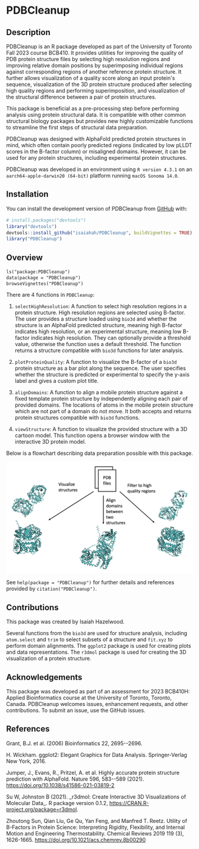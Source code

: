 # PDBCleanup

## Description

PDBCleanup is an R package developed as part of the University of Toronto Fall 2023 course BCB410. It provides utilities for improving the quality of PDB protein structure files by selecting high resolution regions and improving relative domain positions by superimposing individual regions against corresponding regions of another reference protein structure. It further allows visualization of a quality score along an input protein's sequence, visualization of the 3D protein structure produced after selecting high quality regions and performing superimposition, and visualization of the structural difference between a pair of protein structures.

This package is beneficial as a pre-processing step before performing analysis using protein structural data. It is compatible with other common structural biology packages but provides new highly customizable functions to streamline the first steps of structural data preparation.

PDBCleanup was designed with AlphaFold predicted protein structures in mind, which often contain poorly predicted regions (indicated by low pLLDT scores in the B-factor column) or misaligned domains. However, it can be used for any protein structures, including experimental protein structures.

PDBCleanup was developed in an environment using `R version 4.3.1` on an `aarch64-apple-darwin20 (64-bit)` platform running `macOS Sonoma 14.0`.

## Installation

You can install the development version of PDBCleanup from [GitHub](https://github.com/) with:

``` r
# install.packages("devtools")
library("devtools")
devtools::install_github("isaiahah/PDBCleanup", buildVignettes = TRUE)
library("PDBCleanup")
```

## Overview

```         
ls("package:PDBCleanup")
data(package = "PDBCleanup") 
browseVignettes("PDBCleanup")
```

There are 4 functions in `PDBCleanup`:

1.  `selectHighResolution`: A function to select high resolution regions in a protein structure. High resolution regions are selected using B-factor. The user provides a structure loaded using `bio3d` and whether the structure is an AlphaFold predicted structure, meaning high B-factor indicates high resolution, or an experimental structure, meaning low B-factor indicates high resolution. They can optionally provide a threshold value, otherwise the function uses a default threshold. The function returns a structure compatible with `bio3d` functions for later analysis.

2.  `plotProteinQuality`: A function to visualize the B-factor of a `bio3d` protein structure as a bar plot along the sequence. The user specifies whether the structure is predicted or experimental to specify the y-axis label and gives a custom plot title.

3.  `alignDomains`: A function to align a mobile protein structure against a fixed template protein structure by independently aligning each pair of provided domains. The locations of atoms in the mobile protein structure which are not part of a domain do not move. It both accepts and returns protein structures compatible with `bio3d` functions.

4.  `viewStructure`: A function to visualize the provided structure with a 3D cartoon model. This function opens a browser window with the interactive 3D protein model.

Below is a flowchart describing data preparation possible with this package.

![](./inst/extdata/USAGES.png)

See `help(package = "PDBCleanup")` for further details and references provided by `citation("PDBCleanup")`.

## Contributions

This package was created by Isaiah Hazelwood.

Several functions from the `bio3d` are used for structure analysis, including `atom.select` and `trim` to select subsets of a structure and `fit.xyz` to perform domain alignments. The `ggplot2` package is used for creating plots and data representations. The `r3dmol` package is used for creating the 3D visualization of a protein structure.

## Acknowledgements

This package was developed as part of an assessment for 2023 BCB410H: Applied Bioinformatics course at the University of Toronto, Toronto, Canada. PDBCleanup welcomes issues, enhancement requests, and other contributions. To submit an issue, use the GitHub issues.

## References

Grant, B.J. et al. (2006) Bioinformatics 22, 2695--2696.

H. Wickham. ggplot2: Elegant Graphics for Data Analysis. Springer-Verlag New York, 2016.

Jumper, J., Evans, R., Pritzel, A. et al. Highly accurate protein structure prediction with AlphaFold. Nature 596, 583--589 (2021). <https://doi.org/10.1038/s41586-021-03819-2>

Su W, Johnston B (2021). \_r3dmol: Create Interactive 3D Visualizations of Molecular Data\_. R package version 0.1.2, <https://CRAN.R-project.org/package=r3dmol>.

Zhoutong Sun, Qian Liu, Ge Qu, Yan Feng, and Manfred T. Reetz. Utility of B-Factors in Protein Science: Interpreting Rigidity, Flexibility, and Internal Motion and Engineering Thermostability. Chemical Reviews 2019 119 (3), 1626-1665. <https://doi.org/10.1021/acs.chemrev.8b00290>
